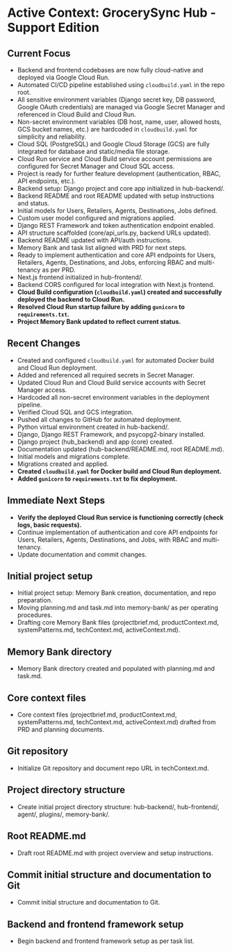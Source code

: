 # Active Context: GrocerySync Hub - Support Edition

## Current Focus
- Backend and frontend codebases are now fully cloud-native and deployed via Google Cloud Run.
- Automated CI/CD pipeline established using `cloudbuild.yaml` in the repo root.
- All sensitive environment variables (Django secret key, DB password, Google OAuth credentials) are managed via Google Secret Manager and referenced in Cloud Build and Cloud Run.
- Non-secret environment variables (DB host, name, user, allowed hosts, GCS bucket names, etc.) are hardcoded in `cloudbuild.yaml` for simplicity and reliability.
- Cloud SQL (PostgreSQL) and Google Cloud Storage (GCS) are fully integrated for database and static/media file storage.
- Cloud Run service and Cloud Build service account permissions are configured for Secret Manager and Cloud SQL access.
- Project is ready for further feature development (authentication, RBAC, API endpoints, etc.).
- Backend setup: Django project and core app initialized in hub-backend/.
- Backend README and root README updated with setup instructions and status.
- Initial models for Users, Retailers, Agents, Destinations, Jobs defined.
- Custom user model configured and migrations applied.
- Django REST Framework and token authentication endpoint enabled.
- API structure scaffolded (core/api_urls.py, backend URLs updated).
- Backend README updated with API/auth instructions.
- Memory Bank and task list aligned with PRD for next steps.
- Ready to implement authentication and core API endpoints for Users, Retailers, Agents, Destinations, and Jobs, enforcing RBAC and multi-tenancy as per PRD.
- Next.js frontend initialized in hub-frontend/.
- Backend CORS configured for local integration with Next.js frontend.
- **Cloud Build configuration (`cloudbuild.yaml`) created and successfully deployed the backend to Cloud Run.**
- **Resolved Cloud Run startup failure by adding `gunicorn` to `requirements.txt`.**
- **Project Memory Bank updated to reflect current status.**

## Recent Changes
- Created and configured `cloudbuild.yaml` for automated Docker build and Cloud Run deployment.
- Added and referenced all required secrets in Secret Manager.
- Updated Cloud Run and Cloud Build service accounts with Secret Manager access.
- Hardcoded all non-secret environment variables in the deployment pipeline.
- Verified Cloud SQL and GCS integration.
- Pushed all changes to GitHub for automated deployment.
- Python virtual environment created in hub-backend/.
- Django, Django REST Framework, and psycopg2-binary installed.
- Django project (hub_backend) and app (core) created.
- Documentation updated (hub-backend/README.md, root README.md).
- Initial models and migrations complete.
- Migrations created and applied.
- **Created `cloudbuild.yaml` for Docker build and Cloud Run deployment.**
- **Added `gunicorn` to `requirements.txt` to fix deployment.**

## Immediate Next Steps
- **Verify the deployed Cloud Run service is functioning correctly (check logs, basic requests).**
- Continue implementation of authentication and core API endpoints for Users, Retailers, Agents, Destinations, and Jobs, with RBAC and multi-tenancy.
- Update documentation and commit changes.

## Initial project setup
- Initial project setup: Memory Bank creation, documentation, and repo preparation.
- Moving planning.md and task.md into memory-bank/ as per operating procedures.
- Drafting core Memory Bank files (projectbrief.md, productContext.md, systemPatterns.md, techContext.md, activeContext.md).

## Memory Bank directory
- Memory Bank directory created and populated with planning.md and task.md.

## Core context files
- Core context files (projectbrief.md, productContext.md, systemPatterns.md, techContext.md, activeContext.md) drafted from PRD and planning documents.

## Git repository
- Initialize Git repository and document repo URL in techContext.md.

## Project directory structure
- Create initial project directory structure: hub-backend/, hub-frontend/, agent/, plugins/, memory-bank/.

## Root README.md
- Draft root README.md with project overview and setup instructions.

## Commit initial structure and documentation to Git
- Commit initial structure and documentation to Git.

## Backend and frontend framework setup
- Begin backend and frontend framework setup as per task list. 